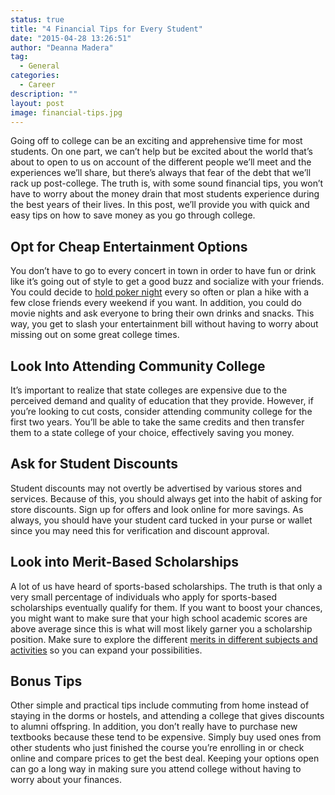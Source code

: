 ```yaml
---
status: true
title: "4 Financial Tips for Every Student"
date: "2015-04-28 13:26:51"
author: "Deanna Madera"
tag:
  - General
categories:
  - Career
description: ""
layout: post
image: financial-tips.jpg
---
```


Going off to college can be an exciting and apprehensive time for most students. On one part, we can’t help but be excited about the world that’s about to open to us on account of the different people we’ll meet and the experiences we’ll share, but there’s always that fear of the debt that we’ll rack up post-college. The truth is, with some sound financial tips, you won’t have to worry about the money drain that most students experience during the best years of their lives. In this post, we’ll provide you with quick and easy tips on how to save money as you go through college.

## Opt for Cheap Entertainment Options

You don’t have to go to every concert in town in order to have fun or drink like it’s going out of style to get a good buzz and socialize with your friends. You could decide to [hold poker night](https://uk.askmen.com/money/how_to_150/163_how_to.html) every so often or plan a hike with a few close friends every weekend if you want. In addition, you could do movie nights and ask everyone to bring their own drinks and snacks. This way, you get to slash your entertainment bill without having to worry about missing out on some great college times.

## Look Into Attending Community College

It’s important to realize that state colleges are expensive due to the perceived demand and quality of education that they provide. However, if you’re looking to cut costs, consider attending community college for the first two years. You’ll be able to take the same credits and then transfer them to a state college of your choice, effectively saving you money.

## Ask for Student Discounts

Student discounts may not overtly be advertised by various stores and services. Because of this, you should always get into the habit of asking for store discounts. Sign up for offers and look online for more savings. As always, you should have your student card tucked in your purse or wallet since you may need this for verification and discount approval.

## Look into Merit-Based Scholarships

A lot of us have heard of sports-based scholarships. The truth is that only a very small percentage of individuals who apply for sports-based scholarships eventually qualify for them. If you want to boost your chances, you might want to make sure that your high school academic scores are above average since this is what will most likely garner you a scholarship position. Make sure to explore the different [merits in different subjects and activities](https://www.gocollege.com/financial-aid/scholarships/types/merit-scholarships.html) so you can expand your possibilities.

## Bonus Tips

Other simple and practical tips include commuting from home instead of staying in the dorms or hostels, and attending a college that gives discounts to alumni offspring. In addition, you don’t really have to purchase new textbooks because these tend to be expensive. Simply buy used ones from other students who just finished the course you’re enrolling in or check online and compare prices to get the best deal. Keeping your options open can go a long way in making sure you attend college without having to worry about your finances.
